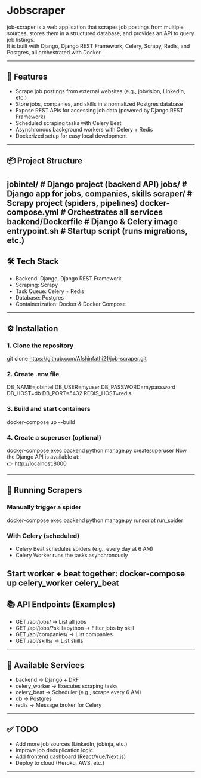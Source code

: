 # Jobscraper

job-scraper is a web application that scrapes job postings from multiple sources, stores them in a structured database, and provides an API to query job listings.  
It is built with Django, Django REST Framework, Celery, Scrapy, Redis, and Postgres, all orchestrated with Docker.

---

## 🚀 Features
- Scrape job postings from external websites (e.g., jobvision, LinkedIn, etc.)
- Store jobs, companies, and skills in a normalized Postgres database
- Expose REST APIs for accessing job data (powered by Django REST Framework)
- Scheduled scraping tasks with Celery Beat
- Asynchronous background workers with Celery + Redis
- Dockerized setup for easy local development

---

## 📦 Project Structure
jobintel/               # Django project (backend API)
jobs/                   # Django app for jobs, companies, skills
scraper/                # Scrapy project (spiders, pipelines)
docker-compose.yml      # Orchestrates all services
backend/Dockerfile      # Django & Celery image
entrypoint.sh           # Startup script (runs migrations, etc.)
---

## 🛠️ Tech Stack
- Backend: Django, Django REST Framework
- Scraping: Scrapy
- Task Queue: Celery + Redis
- Database: Postgres
- Containerization: Docker & Docker Compose

---

## ⚙️ Installation

### 1. Clone the repository
git clone https://github.com/Afshinfathi21/job-scraper.git
### 2. Create .env file
DB_NAME=jobintel
DB_USER=myuser
DB_PASSWORD=mypassword
DB_HOST=db
DB_PORT=5432
REDIS_HOST=redis
### 3. Build and start containers
docker-compose up --build
### 4. Create a superuser (optional)
docker-compose exec backend python manage.py createsuperuser
Now the Django API is available at:  
👉 http://localhost:8000  

---

## 📡 Running Scrapers

### Manually trigger a spider
docker-compose exec backend python manage.py runscript run_spider
### With Celery (scheduled)
- Celery Beat schedules spiders (e.g., every day at 6 AM)
- Celery Worker runs the tasks asynchronously

Start worker + beat together:
docker-compose up celery_worker celery_beat
---

## 📚 API Endpoints (Examples)

- GET /api/jobs/ → List all jobs  
- GET /api/jobs/?skill=python → Filter jobs by skill  
- GET /api/companies/ → List companies  
- GET /api/skills/ → List skills  

---

## 🐳 Available Services

- backend → Django + DRF
- celery_worker → Executes scraping tasks
- celery_beat → Scheduler (e.g., scrape every 6 AM)
- db → Postgres
- redis → Message broker for Celery

---

## ✅ TODO
- Add more job sources (LinkedIn, jobinja, etc.)
- Improve job deduplication logic
- Add frontend dashboard (React/Vue/Next.js)
- Deploy to cloud (Heroku, AWS, etc.)

---
